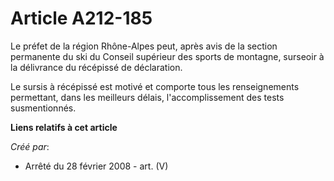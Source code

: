 # Article A212-185

Le préfet de la région Rhône-Alpes peut, après avis de la section permanente du ski du Conseil supérieur des sports de
montagne, surseoir à la délivrance du récépissé de déclaration.

Le sursis à récépissé est motivé et comporte tous les renseignements permettant, dans les meilleurs délais, l'accomplissement
des tests susmentionnés.

**Liens relatifs à cet article**

_Créé par_:

  - Arrêté du 28 février 2008 - art. (V)

